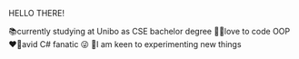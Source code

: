 HELLO THERE!

📚currently studying at Unibo as CSE bachelor degree
🧑‍💻love to code OOP
❤️‍🔥avid C# fanatic 😜
🧪I am keen to experimenting new things 